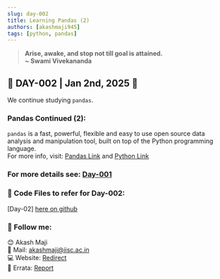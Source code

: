 ```yaml
---
slug: day-002
title: Learning Pandas (2)
authors: [akashmaji945]
tags: [python, pandas]
---
```


> **Arise, awake, and stop not till goal is attained.\
>                                        ~ Swami Vivekananda**


## 📆 DAY-002 | Jan 2nd, 2025 🙌
We continue studying `pandas`.
<!-- truncate -->

### Pandas Continued (2):
`pandas` is a fast, powerful, flexible and easy to use open source data analysis and manipulation tool,
built on top of the Python programming language.\
For more info, visit: [Pandas Link](https://pandas.pydata.org/) and [Python Link](https://www.python.org/downloads/)

### For more details see: [Day-001](https://www.akashmaji.me/aiml)
### 📒 Code Files to refer for Day-002:
[Day-02] [here on github](https://github.com/surajmaji10/AI-ML-DS/tree/main/Day-02)

### 🙌 Follow me:
😊 Akash Maji\
📧 Mail: [akashmaji@iisc.ac.in](mailto:akashmaji@iisc.ac.in)\
💻 Website: [Redirect](https://www.akashmaji.me)\
📍 Errata: [Report](mailto:akashmaji945@gmail.com)

